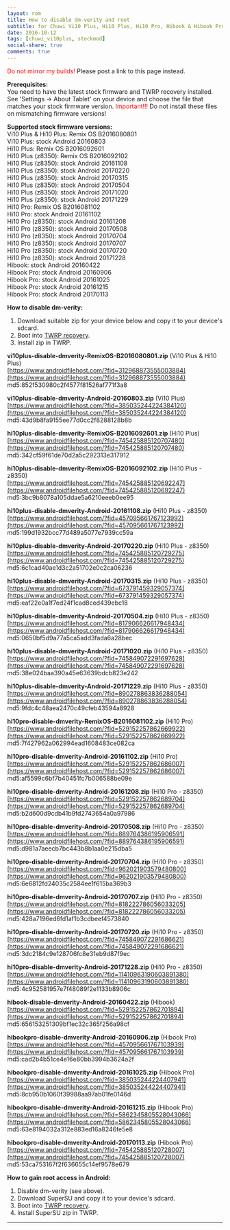 ```yaml
---
layout: rom
title: How to disable dm-verity and root
subtitle: for Chuwi Vi10 Plus, Hi10 Plus, Hi10 Pro, Hibook & Hibook Pro
date: 2016-10-12
tags: [chuwi_vi10plus, stockmod]
social-share: true
comments: true
---
```


<span style="color:#FF0000;">Do not mirror my builds!</span> Please post a link to this page instead.

**Prerequisites:**  
You need to have the latest stock firmware and TWRP recovery installed. See 'Settings -> About Tablet' on your device and choose the file that matches your stock firmware version. <span style="color:#FF0000;">Important!!!</span> Do not install these files on mismatching firmware versions!

**Supported stock firmware versions:**  
Vi10 Plus & Hi10 Plus: Remix OS B2016080801  
Vi10 Plus: stock Android 20160803  
Hi10 Plus: Remix OS B2016092601  
Hi10 Plus (z8350): Remix OS B2016092102  
Hi10 Plus (z8350): stock Android 20161108  
Hi10 Plus (z8350): stock Android 20170220  
Hi10 Plus (z8350): stock Android 20170315  
Hi10 Plus (z8350): stock Android 20170504  
Hi10 Plus (z8350): stock Android 20171020  
Hi10 Plus (z8350): stock Android 20171229  
Hi10 Pro: Remix OS B2016081102  
Hi10 Pro: stock Android 20161102  
Hi10 Pro (z8350): stock Android 20161208  
Hi10 Pro (z8350): stock Android 20170508  
Hi10 Pro (z8350): stock Android 20170704  
Hi10 Pro (z8350): stock Android 20170707  
Hi10 Pro (z8350): stock Android 20170720  
Hi10 Pro (z8350): stock Android 20171228  
Hibook: stock Android 20160422  
Hibook Pro: stock Android 20160906  
Hibook Pro: stock Android 20161025  
Hibook Pro: stock Android 20161215  
Hibook Pro: stock Android 20170113  

**How to disable dm-verity:**

1. Download suitable zip for your device below and copy it to your device's sdcard.
2. Boot into [TWRP recovery](/devices/chuwi_vi10plus/TWRP).
3. Install zip in TWRP.

**vi10plus-disable-dmverity-RemixOS-B2016080801.zip** (Vi10 Plus & Hi10 Plus)  
[https://www.androidfilehost.com/?fid=312968873555003884](https://www.androidfilehost.com/?fid=312968873555003884)  
md5:852f530980c2f4577f81526af771f3a8

**vi10plus-disable-dmverity-Android-20160803.zip** (Vi10 Plus)  
[https://www.androidfilehost.com/?fid=385035244224384120](https://www.androidfilehost.com/?fid=385035244224384120)  
md5:43d9b8fa9155ee77d0cc2f8288128b8b

**hi10plus-disable-dmverity-RemixOS-B2016092601.zip** (Hi10 Plus)  
[https://www.androidfilehost.com/?fid=745425885120707480](https://www.androidfilehost.com/?fid=745425885120707480)  
md5:342cf59f61de70d2a5c292313e317912

**hi10plus-disable-dmverity-RemixOS-B2016092102.zip** (Hi10 Plus - z8350)  
[https://www.androidfilehost.com/?fid=745425885120692247](https://www.androidfilehost.com/?fid=745425885120692247)  
md5:3bc9b8078a105ddae5a6210eeeb0ee95

**hi10plus-disable-dmverity-Android-20161108.zip** (Hi10 Plus - z8350)  
[https://www.androidfilehost.com/?fid=457095661767123992](https://www.androidfilehost.com/?fid=457095661767123992)  
md5:199d1932bcc77d489a5077e7939cc59a

**hi10plus-disable-dmverity-Android-20170220.zip** (Hi10 Plus - z8350)  
[https://www.androidfilehost.com/?fid=745425885120729275](https://www.androidfilehost.com/?fid=745425885120729275)  
md5:6c1cad40ae1d3c2a51702e0c2ca06236

**hi10plus-disable-dmverity-Android-20170315.zip** (Hi10 Plus - z8350)  
[https://www.androidfilehost.com/?fid=673791459329057374](https://www.androidfilehost.com/?fid=673791459329057374)  
md5:eaf22e0a1f7ed24f1cad8ced439ebc18

**hi10plus-disable-dmverity-Android-20170504.zip** (Hi10 Plus - z8350)  
[https://www.androidfilehost.com/?fid=817906626617948434](https://www.androidfilehost.com/?fid=817906626617948434)  
md5:0650bf5d9a77a5ca5add3fada6a28bec

**hi10plus-disable-dmverity-Android-20171020.zip** (Hi10 Plus - z8350)  
[https://www.androidfilehost.com/?fid=745849072291697628](https://www.androidfilehost.com/?fid=745849072291697628)  
md5:38e024baa390a45e63639bdcb823e242

**hi10plus-disable-dmverity-Android-20171229.zip** (Hi10 Plus - z8350)  
[https://www.androidfilehost.com/?fid=890278863836288054](https://www.androidfilehost.com/?fid=890278863836288054)  
md5:9fdc4c48aea2470c49cfeb43594a8928

**hi10pro-disable-dmverity-RemixOS-B2016081102.zip** (Hi10 Pro)  
[https://www.androidfilehost.com/?fid=529152257862669922](https://www.androidfilehost.com/?fid=529152257862669922)  
md5:7f427962a062994ead1608483ce082ca

**hi10pro-disable-dmverity-Android-20161102.zip** (Hi10 Pro)  
[https://www.androidfilehost.com/?fid=529152257862686007](https://www.androidfilehost.com/?fid=529152257862686007)  
md5:af5599c6bf7b40451fc7b006588be09e

**hi10pro-disable-dmverity-Android-20161208.zip** (Hi10 Pro - z8350)  
[https://www.androidfilehost.com/?fid=529152257862689704](https://www.androidfilehost.com/?fid=529152257862689704)  
md5:b2d600d9cdb41b9fd2743654a0a97986

**hi10pro-disable-dmverity-Android-20170508.zip** (Hi10 Pro - z8350)  
[https://www.androidfilehost.com/?fid=889764386195906591](https://www.androidfilehost.com/?fid=889764386195906591)  
md5:d981a7aeecb7bc443b8b1aa0e215dba5

**hi10pro-disable-dmverity-Android-20170704.zip** (Hi10 Pro - z8350)  
[https://www.androidfilehost.com/?fid=962021903579480800](https://www.androidfilehost.com/?fid=962021903579480800)  
md5:6e6812fd24035c2584ee1f615ba369b3

**hi10pro-disable-dmverity-Android-20170707.zip** (Hi10 Pro - z8350)  
[https://www.androidfilehost.com/?fid=818222786056033205](https://www.androidfilehost.com/?fid=818222786056033205)  
md5:428a7196ed6fd1af1b3cdbeef4573840

**hi10pro-disable-dmverity-Android-20170720.zip** (Hi10 Pro - z8350)  
[https://www.androidfilehost.com/?fid=745849072291686621](https://www.androidfilehost.com/?fid=745849072291686621)  
md5:3dc2184c9e128706fc8e31eb9d87f9ec

**hi10pro-disable-dmverity-Android-20171228.zip** (Hi10 Pro - z8350)  
[https://www.androidfilehost.com/?fid=11410963190603891380](https://www.androidfilehost.com/?fid=11410963190603891380)  
md5:4c952581957e7f48089f2e1133b8906c

**hibook-disable-dmverity-Android-20160422.zip** (Hibook)  
[https://www.androidfilehost.com/?fid=529152257862701894](https://www.androidfilehost.com/?fid=529152257862701894)  
md5:656153251309bf1ec32c365f256a98cf

**hibookpro-disable-dmverity-Android-20160906.zip** (Hibook Pro)  
[https://www.androidfilehost.com/?fid=457095661767103939](https://www.androidfilehost.com/?fid=457095661767103939)  
md5:cad2b4b51ce4e16e80bb3994b3624a2f

**hibookpro-disable-dmverity-Android-20161025.zip** (Hibook Pro)  
[https://www.androidfilehost.com/?fid=385035244224407941](https://www.androidfilehost.com/?fid=385035244224407941)  
md5:8cb950b1060f39988aa97ab01fe0146d

**hibookpro-disable-dmverity-Android-20161215.zip** (Hibook Pro)  
[https://www.androidfilehost.com/?fid=5862345805528043066](https://www.androidfilehost.com/?fid=5862345805528043066)  
md5:63e8194032a312e883ed16a8246fe5e8

**hibookpro-disable-dmverity-Android-20170113.zip** (Hibook Pro)  
[https://www.androidfilehost.com/?fid=745425885120728007](https://www.androidfilehost.com/?fid=745425885120728007)  
md5:53ca753167f2f636655c14ef9578e679

**How to gain root access in Android:**

1. Disable dm-verity (see above).
2. Download SuperSU and copy it to your device's sdcard.
3. Boot into [TWRP recovery](/devices/chuwi_vi10plus/TWRP).
4. Install SuperSU zip in TWRP.

----
